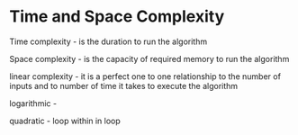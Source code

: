 # Time and Space Complexity

Time complexity - is the duration to run the algorithm

Space complexity - is the capacity of required memory to run the algorithm

linear complexity - it is a perfect one to one relationship to the number of inputs and to number of time it takes to execute the algorithm

logarithmic -

quadratic - loop within in loop
